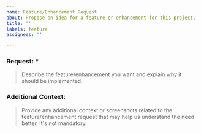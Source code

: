 ```yaml
---
name: Feature/Enhancement Request
about: Propose an idea for a feature or enhancement for this project.
title: ''
labels: feature
assignees: ''

---
```


### Request: *
> Describe the feature/enhancement you want and explain why it should be implemented.

### Additional Context:
> Provide any additional context or screenshots related to the feature/enhancement request that may help us understand the need better. It's not mandatory.
